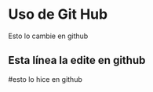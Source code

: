 # Uso de Git Hub

Esto lo cambie en github

## Esta línea la edite en github

#esto lo hice en github

